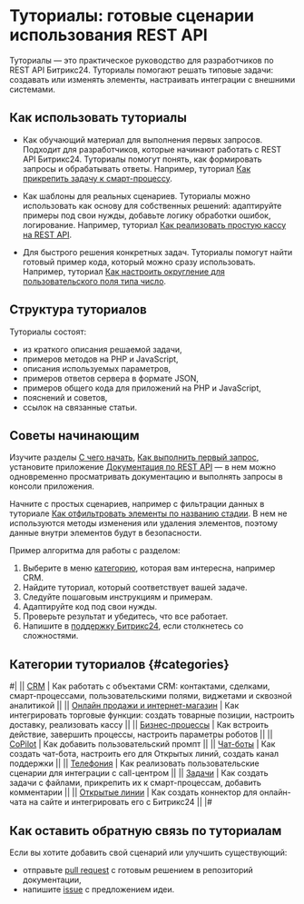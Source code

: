 # Туториалы: готовые сценарии использования REST API

Туториалы — это практическое руководство для разработчиков по REST API Битрикс24. Туториалы помогают решать типовые задачи: создавать или изменять элементы, настраивать интеграции с внешними системами.

## Как использовать туториалы

- Как обучающий материал для выполнения первых запросов. Подходит для разработчиков, которые начинают работать с REST API Битрикс24. Туториалы помогут понять, как формировать запросы и обрабатывать ответы. Например, туториал [Как прикрепить задачу к смарт-процессу](./tasks/how-to-connect-task-to-spa.md).

- Как шаблоны для реальных сценариев. Туториалы можно использовать как основу для собственных решений: адаптируйте примеры под свои нужды, добавьте логику обработки ошибок, логирование. Например, туториал [Как реализовать простую кассу на REST API](./sale/cashbox-add-example.md).

- Для быстрого решения конкретных задач. Туториалы помогут найти готовый пример кода, который можно сразу использовать. Например, туториал [Как настроить округление для пользовательского поля типа число](./crm/how-to-add-crm-objects/how-to-add-precision-to-user-field.md).

## Структура туториалов

Туториалы состоят:

- из краткого описания решаемой задачи,
- примеров методов на PHP и JavaScript,
- описания используемых параметров,
- примеров ответов сервера в формате JSON,
- примеров общего кода для приложений на PHP и JavaScript,
- пояснений и советов,
- ссылок на связанные статьи.

## Советы начинающим

Изучите разделы [С чего начать](../about.md), [Как выполнить первый запрос](../first-rest-api-call.md), установите приложение [Документация по REST API](https://www.bitrix24.ru/apps/app/bitrix.restapi/) — в нем можно одновременно просматривать документацию и выполнять запросы в консоли приложения.

Начните с простых сценариев, например с фильтрации данных в туториале [Как отфильтровать элементы по названию стадии](./crm/how-to-get-lists/how-to-get-elements-by-stage-filter.md). В нем не используются методы изменения или удаления элементов, поэтому данные внутри элементов будут в безопасности.

Пример алгоритма для работы с разделом:

1. Выберите в меню [категорию](#categories), которая вам интересна, например CRM.
2. Найдите туториал, который соответствует вашей задаче.
3. Следуйте пошаговым инструкциям и примерам.
4. Адаптируйте код под свои нужды.
5. Проверьте результат и убедитесь, что все работает.
6. Напишите в [поддержку Битрикс24](../bitrix-support.md), если столкнетесь со сложностями.

## Категории туториалов {#categories}

#|
|| [CRM](./crm/index) | Как работать с объектами CRM: контактами, сделками, смарт-процессами, пользовательскими полями, виджетами и сквозной аналитикой ||
|| [Онлайн продажи и интернет-магазин](./sale/index) | Как интегрировать торговые функции: создать товарные позиции, настроить доставку, реализовать кассу ||
|| [Бизнес-процессы](./bizproc/index) | Как встроить действие, завершить процессы, настроить параметры роботов ||
|| [CoPilot](./ai/add-joke-prompt) | Как добавить пользовательский промпт ||
|| [Чат-боты](./chat-bots/index) | Как создать чат-бота, настроить его для Открытых линий, создать канал поддержки ||
|| [Телефония](./telephony/index) | Как реализовать пользовательские сценарии для интеграции с call-центром ||
|| [Задачи](./tasks/index) | Как создать задачи с файлами, прикрепить их к смарт-процессам, добавить комментарии ||
|| [Открытые линии](./openlines/example-connector) | Как создать коннектор для онлайн-чата на сайте и интегрировать его с Битрикс24 ||
|#

## Как оставить обратную связь по туториалам

Если вы хотите добавить свой сценарий или улучшить существующий:
- отправьте [pull request](../change-article.md) с готовым решением в репозиторий документации,
- напишите [issue](../support.md) с предложением идеи.